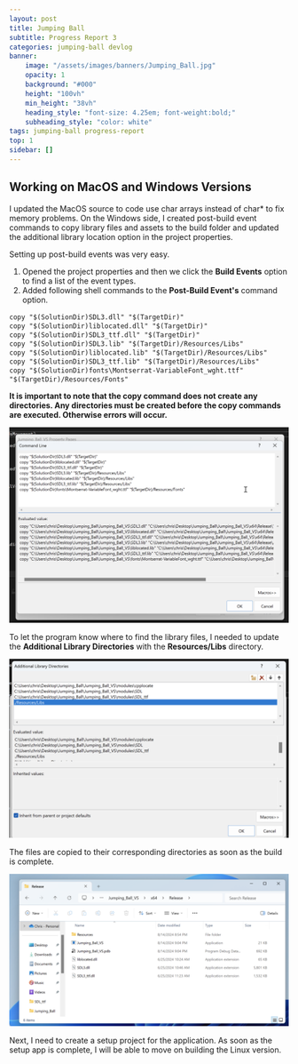 ```yaml
---
layout: post
title: Jumping Ball
subtitle: Progress Report 3
categories: jumping-ball devlog
banner:
    image: "/assets/images/banners/Jumping_Ball.jpg"
    opacity: 1
    background: "#000"
    height: "100vh"
    min_height: "38vh"
    heading_style: "font-size: 4.25em; font-weight:bold;"
    subheading_style: "color: white"
tags: jumping-ball progress-report
top: 1
sidebar: []
---
```


## Working on MacOS and Windows Versions

I updated the MacOS source to code use char arrays instead of char* to fix memory problems.
On the Windows side, I created post-build event commands to copy library files and assets to the 
build folder and updated the additional library location option in the project properties.

Setting up post-build events was very easy.

1. Opened the project properties and then we click the **Build Events** option to find a list of the event types.
2. Added following shell commands to the **Post-Build Event's** command option.

```shell
copy "$(SolutionDir)SDL3.dll" "$(TargetDir)"
copy "$(SolutionDir)liblocated.dll" "$(TargetDir)"
copy "$(SolutionDir)SDL3_ttf.dll" "$(TargetDir)"
copy "$(SolutionDir)SDL3.lib" "$(TargetDir)/Resources/Libs"
copy "$(SolutionDir)liblocated.lib" "$(TargetDir)/Resources/Libs"
copy "$(SolutionDir)SDL3_ttf.lib" "$(TargetDir)/Resources/Libs"
copy "$(SolutionDir)fonts\Montserrat-VariableFont_wght.ttf" "$(TargetDir)/Resources/Fonts"
```
**It is important to note that the copy command does not create any directories. Any directories must 
be created before the copy commands are executed. Otherwise errors will occur.**

![This is a screenshot of Visual Studio showing how the shell commands have been set up in the post-build event option.](/assets/images/jumping-ball-screenshot-for-blog-2.png)

To let the program know where to find the library files, I needed to update the **Additional Library Directories** 
with the **Resources/Libs** directory.

![This is a screenshot of Visual Studio showing the updated additional library option with the new directory.](/assets/images/jumping-ball-screenshot-for-blog-1.png)

The files are copied to their corresponding directories as soon as the build is complete.

![This is a screenshot of the Windows file explorer that shows all the files neatly placed in the target directory](/assets/images/jumping-ball-screenshot-for-blog-3.png)

Next, I need to create a setup project for the application. As soon as the setup app is complete, I will be able to move on building the 
Linux version.